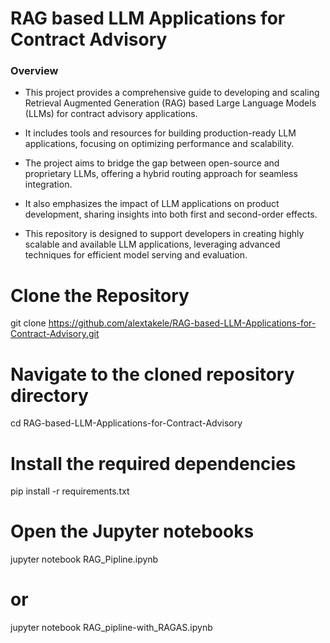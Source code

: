 # RAG based LLM Applications for Contract Advisory
 ### Overview
 - This project provides a comprehensive guide to developing and scaling Retrieval Augmented Generation (RAG) based Large Language Models (LLMs) for contract advisory applications.
 
 - It includes tools and resources for building production-ready LLM applications, focusing on optimizing performance and scalability. 
 
 - The project aims to bridge the gap between open-source and proprietary LLMs, offering a hybrid routing approach for seamless integration.
 
 - It also emphasizes the impact of LLM applications on product development, sharing insights into both first and second-order effects. 
 
 - This repository is designed to support developers in creating highly scalable and available LLM applications, leveraging advanced techniques for efficient model serving and evaluation.
# Clone the Repository
git clone https://github.com/alextakele/RAG-based-LLM-Applications-for-Contract-Advisory.git

# Navigate to the cloned repository directory
cd RAG-based-LLM-Applications-for-Contract-Advisory

# Install the required dependencies
pip install -r requirements.txt

# Open the Jupyter notebooks
jupyter notebook RAG_Pipline.ipynb
# or
jupyter notebook RAG_pipline-with_RAGAS.ipynb

 
